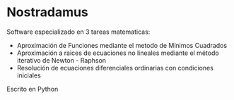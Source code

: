 # Nostradamus
Software especializado en 3 tareas matematicas:

 - Aproximación de Funciones mediante el metodo de Mínimos Cuadrados
 - Aproximación a raices de ecuaciones no lineales mediante el método iterativo de Newton - Raphson
 - Resolución de ecuaciones diferenciales ordinarias con condiciones iniciales
 
Escrito en Python
